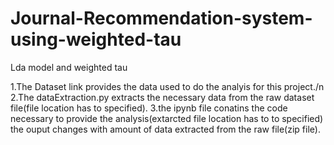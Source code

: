 # Journal-Recommendation-system-using-weighted-tau
Lda model and weighted tau

1.The Dataset link provides the data used to do the analyis for this project./n
2.The dataExtraction.py extracts the necessary data from the raw dataset file(file location has to specified).
3.the ipynb file conatins the code necessary to provide the analysis(extarcted file location has to to specified) the ouput changes with amount of data extracted from the raw file(zip file).
